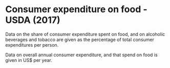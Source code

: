 # Consumer expenditure on food - USDA (2017)

Data on the share of consumer expenditure spent on food, and on alcoholic beverages and tobacco are given as the percentage of total consumer expenditures per person.

Data on overall annual consumer expenditure, and that spend on food is given in US$ per year.